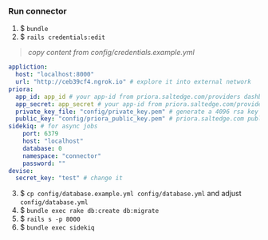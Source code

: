 ### Run connector
1. $ `bundle`
2. $ `rails credentials:edit`
> *copy content from config/credentials.example.yml*
```yml
appliction:
  host: "localhost:8000"
  url: "http://ceb39cf4.ngrok.io" # explore it into external network
priora:
  app_id: app_id # your app-id from priora.saltedge.com/providers dashboard
  app_secret: app_secret # your app-id from priora.saltedge.com/providers dashboard
  private_key_file: "config/private_key.pem" # generate a 4096 rsa key for JWT
  public_key: "config/priora_public_key.pem" # priora.saltedge.com public key from documentation
sidekiq: # for async jobs
    port: 6379
    host: "localhost"
    database: 0
    namespace: "connector"
    password: ""
devise:
  secret_key: "test" # change it
```

3. $ `cp config/database.example.yml config/database.yml` and adjust `config/database.yml`
4. $ `bundle exec rake db:create db:migrate`
5. $ `rails s -p 8000`
6. $ `bundle exec sidekiq`
